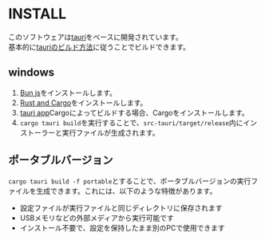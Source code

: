 # INSTALL
このソフトウェアは[tauri](https://github.com/tauri-apps/tauri)をベースに開発されています。<br>
基本的に[tauriのビルド方法](https://tauri.app/v1/guides/building/)に従うことでビルドできます。

## windows

1. [Bun js](https://bun.sh/)をインストールします。
2. [Rust and Cargo](https://www.rust-lang.org/ja)をインストールします。
3. [tauri app](https://tauri.app/v1/guides/getting-started/setup)Cargoによってビルドする場合、Cargoをインストールします。
4. `cargo tauri build`を実行することで、`src-tauri/target/release`内にインストーラーと実行ファイルが生成されます。

## ポータブルバージョン
`cargo tauri build -f portable`とすることで、ポータブルバージョンの実行ファイルを生成できます。これには、以下のような特徴があります。

- 設定ファイルが実行ファイルと同じディレクトリに保存されます
- USBメモリなどの外部メディアから実行可能です
- インストール不要で、設定を保持したまま別のPCで使用できます
